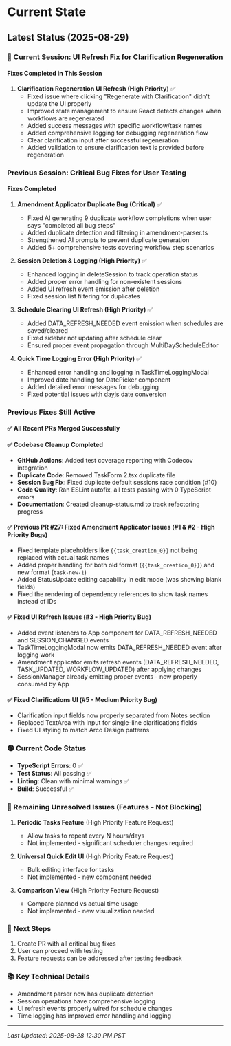 # Current State

## Latest Status (2025-08-29)

### 🚀 Current Session: UI Refresh Fix for Clarification Regeneration

#### Fixes Completed in This Session
1. **Clarification Regeneration UI Refresh (High Priority)** ✅
   - Fixed issue where clicking "Regenerate with Clarification" didn't update the UI properly
   - Improved state management to ensure React detects changes when workflows are regenerated
   - Added success messages with specific workflow/task names
   - Added comprehensive logging for debugging regeneration flow
   - Clear clarification input after successful regeneration
   - Added validation to ensure clarification text is provided before regeneration

### Previous Session: Critical Bug Fixes for User Testing

#### Fixes Completed
1. **Amendment Applicator Duplicate Bug (Critical)** ✅
   - Fixed AI generating 9 duplicate workflow completions when user says "completed all bug steps"
   - Added duplicate detection and filtering in amendment-parser.ts
   - Strengthened AI prompts to prevent duplicate generation
   - Added 5+ comprehensive tests covering workflow step scenarios

2. **Session Deletion & Logging (High Priority)** ✅
   - Enhanced logging in deleteSession to track operation status
   - Added proper error handling for non-existent sessions
   - Added UI refresh event emission after deletion
   - Fixed session list filtering for duplicates

3. **Schedule Clearing UI Refresh (High Priority)** ✅
   - Added DATA_REFRESH_NEEDED event emission when schedules are saved/cleared
   - Fixed sidebar not updating after schedule clear
   - Ensured proper event propagation through MultiDayScheduleEditor

4. **Quick Time Logging Error (High Priority)** ✅
   - Enhanced error handling and logging in TaskTimeLoggingModal
   - Improved date handling for DatePicker component
   - Added detailed error messages for debugging
   - Fixed potential issues with dayjs date conversion

### Previous Fixes Still Active

#### ✅ All Recent PRs Merged Successfully

#### ✅ Codebase Cleanup Completed
- **GitHub Actions**: Added test coverage reporting with Codecov integration
- **Duplicate Code**: Removed TaskForm 2.tsx duplicate file  
- **Session Bug Fix**: Fixed duplicate default sessions race condition (#10)
- **Code Quality**: Ran ESLint autofix, all tests passing with 0 TypeScript errors
- **Documentation**: Created cleanup-status.md to track refactoring progress

#### ✅ Previous PR #27: Fixed Amendment Applicator Issues (#1 & #2 - High Priority Bugs)
- Fixed template placeholders like `{{task_creation_0}}` not being replaced with actual task names
- Added proper handling for both old format (`{{task_creation_0}}`) and new format (`task-new-1`)
- Added StatusUpdate editing capability in edit mode (was showing blank fields)
- Fixed the rendering of dependency references to show task names instead of IDs

#### ✅ Fixed UI Refresh Issues (#3 - High Priority Bug)
- Added event listeners to App component for DATA_REFRESH_NEEDED and SESSION_CHANGED events
- TaskTimeLoggingModal now emits DATA_REFRESH_NEEDED event after logging work
- Amendment applicator emits refresh events (DATA_REFRESH_NEEDED, TASK_UPDATED, WORKFLOW_UPDATED) after applying changes
- SessionManager already emitting proper events - now properly consumed by App

#### ✅ Fixed Clarifications UI (#5 - Medium Priority Bug)
- Clarification input fields now properly separated from Notes section
- Replaced TextArea with Input for single-line clarifications fields
- Fixed UI styling to match Arco Design patterns

### 🟢 Current Code Status
- **TypeScript Errors**: 0 ✅
- **Test Status**: All passing ✅
- **Linting**: Clean with minimal warnings ✅
- **Build**: Successful ✅

### 📝 Remaining Unresolved Issues (Features - Not Blocking)

1. **Periodic Tasks Feature** (High Priority Feature Request)
   - Allow tasks to repeat every N hours/days
   - Not implemented - significant scheduler changes required

2. **Universal Quick Edit UI** (High Priority Feature Request)
   - Bulk editing interface for tasks
   - Not implemented - new component needed

3. **Comparison View** (High Priority Feature Request)
   - Compare planned vs actual time usage
   - Not implemented - new visualization needed

### 🎯 Next Steps
1. Create PR with all critical bug fixes
2. User can proceed with testing
3. Feature requests can be addressed after testing feedback

### 📚 Key Technical Details
- Amendment parser now has duplicate detection
- Session operations have comprehensive logging
- UI refresh events properly wired for schedule changes
- Time logging has improved error handling and logging

---
*Last Updated: 2025-08-28 12:30 PM PST*